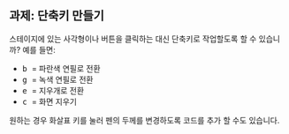 ## 과제: 단축키 만들기

스테이지에 있는 사각형이나 버튼을 클릭하는 대신 단축키로 작업할도록 할 수 있습니까? 예를 들면:

+ <kbd> b </kbd> = 파란색 연필로 전환
+ <kbd> g </kbd> = 녹색 연필로 전환
+ <kbd> e </kbd> = 지우개로 전환
+ <kbd> c </kbd> = 화면 지우기

원하는 경우 화살표 키를 눌러 펜의 두께를 변경하도록 코드를 추가 할 수도 있습니다.